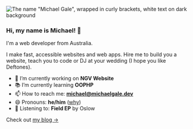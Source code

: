 ![The name "Michael Gale", wrapped in curly brackets, white text on dark background](https://user-images.githubusercontent.com/4301358/132151782-6b631e30-b4ea-4c5c-a7b6-d94362df593a.png)

### Hi, my name is Michael! 👋

I'm a web developer from Australia.

I make fast, accessible websites and web apps. Hire me to build you a website, teach you to code or DJ at your wedding (I hope you like Deftones).

- 🔭 I’m currently working on **NGV Website**
- 📚 I’m currently learning **OOPHP**
- 📫 How to reach me:  **[&#109;&#105;&#099;&#104;&#097;&#101;&#108;&#064;&#109;&#105;&#099;&#104;&#097;&#101;&#108;&#103;&#097;&#108;&#101;&#046;&#100;&#101;&#118;](mailto:&#109;&#105;&#099;&#104;&#097;&#101;&#108;&#064;&#109;&#105;&#099;&#104;&#097;&#101;&#108;&#103;&#097;&#108;&#101;&#046;&#100;&#101;&#118;)**
- 😄 Pronouns: **he/him** ([why](https://medium.com/gender-inclusivit/why-i-put-pronouns-on-my-email-signature-and-linkedin-profile-and-you-should-too-d3dc942c8743))
- 🎵 Listening to: <!-- LN -->**Field EP** by Oslow<!-- ELN -->

Check out [my blog  &rarr;](https://blog.michaelgale.dev)
